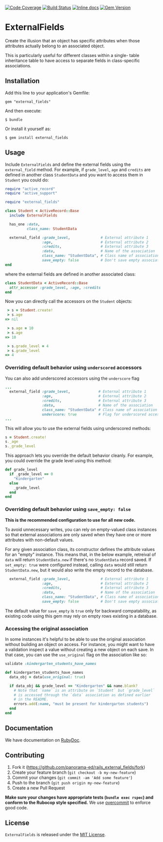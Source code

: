 [![Code Coverage](https://codecov.io/gh/panorama-ed/rails_external_fields/branch/main/graph/badge.svg)](https://codecov.io/gh/panorama-ed/rails_external_fields)
[![Build Status](https://travis-ci.com/panorama-ed/rails_external_fields.svg)](https://travis-ci.com/panorama-ed/rails_external_fields)
[![Inline docs](http://inch-ci.org/github/panorama-ed/rails_external_fields.png)](http://inch-ci.org/github/panorama-ed/rails_external_fields)
[![Gem Version](https://badge.fury.io/rb/external_fields.svg)](http://badge.fury.io/rb/external_fields)

# ExternalFields
Create the illusion that an object has specific attributes when those attributes
actually belong to an associated object.

This is particularly useful for different classes within a single-
table inheritance table to have access to separate fields in class-specific
associations.

## Installation
Add this line to your application's Gemfile:

```
gem "external_fields"
```

And then execute:

```
$ bundle
```

Or install it yourself as:

```
$ gem install external_fields
```

## Usage
Include `ExternalFields` and define the external fields using the `external_field` method. For example, if `grade_level`, `age` and `credits` are defined in another class `StudentData` and you want to access them in `Student` you could do:

```ruby
require "active_record"
require "active_support"

require "external_fields"

class Student < ActiveRecord::Base
  include ExternalFields

  has_one :data,
          class_name: StudentData

  external_field :grade_level,              # External attribute 1
                 :age,                      # External attribute 2
                 :credits,                  # External attribute 3
                 :data,                     # Name of the association
                 class_name: "StudentData", # Class name of association
                 save_empty: false          # Don't save empty associations
end
```

where the external fields are defined in another associated class:

```ruby
class StudentData < ActiveRecord::Base
  attr_accessor :grade_level, :age, :credits
end
```

Now you can directly call the accessors on the `Student` objects:

```ruby
 > s = Student.create!
 > s.age
=> nil

 > s.age = 10
 > s.age
=> 10

 > s.grade_level = 4
 > s.grade_level
=> 4
```

### Overriding default behavior using `underscored` accessors
You can also add underscored accessors using the `underscore` flag

```ruby
...
  external_field :grade_level,             # External attribute 1
                 :age,                     # External attribute 2
                 :credits,                 # External attribute 3
                 :data,                    # Name of the association
                 class_name: "StudentData" # Class name of association
                 underscore: true          # Flag for underscored accessors
...
```

This will allow you to use the external fields using underscored methods:
```ruby
s = Student.create!
s._age
s._grade_level
```

This approach lets you override the default behavior cleanly. For example,
you could override the grade level using this method:

```ruby
def grade_level
  if _grade_level == 0
    "Kindergarten"
  else
    _grade_level
  end
end
```

### Overriding default behavior using `save_empty: false`
**This is the recommended configuration to use for all new code.**

To avoid unnecessary writes, you can rely on empty-valued class instances so
that external associations are only saved when they have one or more attributes
with non-default values.

For any given association class, its constructor defines the attribute values
for an "empty" instance. This means that, in the below example, retreival of
`data` will return `StudentData.new` if there's no `StudentData` record saved.
If `set_empty: true` were configured instead, calling `data` would still return
`StudentData.new`, but it would also write the empty record to the database.

```ruby
  external_field :grade_level,              # External attribute 1
                 :age,                      # External attribute 2
                 :credits,                  # External attribute 3
                 :data,                     # Name of the association
                 class_name: "StudentData", # Class name of association
                 save_empty: false          # Don't save empty associations
```

The default value for `save_empty` is `true` only for backward compatability, 
as existing code using this gem may rely on empty rows existing in a database.

### Accessing the original association

In some instances it's helpful to be able to use the original association
without building an object on access. For instance, you might want to have a
validation inspect a value without creating a new object on each save. In that
case, you can use the `use_original` flag on the association like so:

```ruby
validate :kindergarten_students_have_names

def kindergarten_students_have_names
  data_obj = data(use_original: true)

  if data_obj && grade_level == "Kindergarten" && name.blank?
    # Note that `name` is an attribute on `Student` but `grade_level`
    # is accessed through the `data` association as defined earlier
    # in the README.
    errors.add(:name, "must be present for kindergarten students")
  end
end
```

## Documentation

We have documentation on [RubyDoc](http://www.rubydoc.info/github/panorama-ed/rails_external_fields/main).

## Contributing

1. Fork it (https://github.com/panorama-ed/rails_external_fields/fork)
2. Create your feature branch (`git checkout -b my-new-feature`)
3. Commit your changes (`git commit -am 'Add some feature'`)
4. Push to the branch (`git push origin my-new-feature`)
5. Create a new Pull Request

**Make sure your changes have appropriate tests (`bundle exec rspec`)
and conform to the Rubocop style specified.** We use
[overcommit](https://github.com/causes/overcommit) to enforce good code.

## License

`ExternalFields` is released under the
[MIT License](https://github.com/panorama-ed/rails_external_fields/blob/main/LICENSE).
